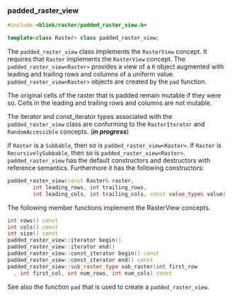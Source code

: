 ### padded_raster_view
```cpp
#include <blink/raster/padded_raster_view.h>
```
```cpp
template<class Raster> class padded_raster_view;
```
The `padded_raster_view` class implements the `RasterView` concept. It requires that `Raster` implements the `RasterView` concept. 
The `padded_raster_view<Raster>` provides a view of a `R` object augmented with leading and trailing rows and columns of a uniform value. `padded_raster_view<Raster>` objects are created by the `pad` function.

The original cells of the raster that is padded remain mutable if they were so. Cells in the leading and trailing rows and columns are not mutable.

The iterator and const_iterator types associated with the  `padded_raster_view` class are conforming to the `RasterIterator` and `RandomAccessible` concepts. (***in progress***)

If `Raster` is a `Subbable`, then so is `padded_raster_view<Raster>`.
If `Raster` is `RecursivelySubbable`, then so is `padded_raster_view<Raster>`.
`padded_raster_view` has the default constructors and destructors with reference semantics. Furthermore it has the following constructors:
```cpp
padded_raster_view(const Raster& raster,
        int leading_rows, int trailing_rows, 
        int leading_cols, int trailing_cols, const value_type& value) 
```

The following member functions implement the RasterView concepts.
```cpp
int rows() const 
int cols() const 
int size() const 
padded_raster_view::iterator begin() 
padded_raster_view::iterator end() 
padded_raster_view::const_iterator begin() const
padded_raster_view::const_iterator end() const
padded_raster_view::sub_raster_type sub_raster(int first_row
  , int first_col, int num_rows, int num_cols) const
```

See also the function `pad` that is used to create a `padded_raster_view`.
